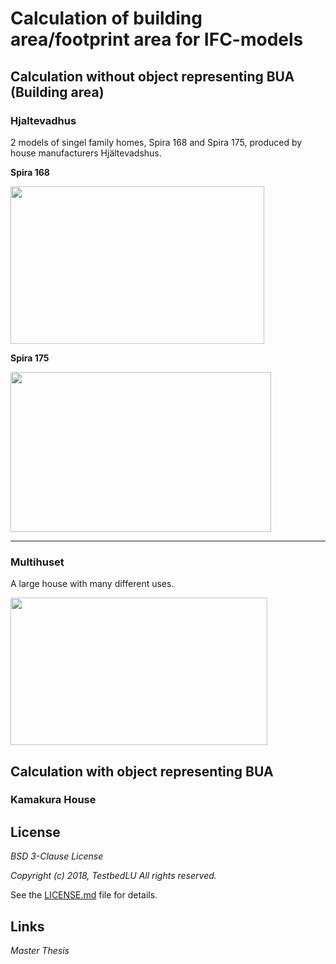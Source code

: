 # Calculation of building area/footprint area for IFC-models

## Calculation without object representing BUA (Building area)
### Hjaltevadhus
2 models of singel family homes, Spira 168 and Spira 175, produced by house manufacturers Hjältevadshus.

__Spira 168__

<img src="https://github.com/TestbedLU/Testbed_BIM_GIS/blob/master/Building%20area/Hjaltevadshus/Pictures%20-%20house%20models/Hjaltevad168front.PNG" width="406" height="252">

__Spira 175__

<img src="https://github.com/TestbedLU/Testbed_BIM_GIS/blob/master/Building%20area/Hjaltevadshus/Pictures%20-%20house%20models/Hjaltevad175front.PNG" width="417" height="256">

---

### Multihuset
A large house with many different uses.

<img src="https://github.com/TestbedLU/Testbed_BIM_GIS/blob/master/Building%20area/Multihuset/Pictures%20-%20house%20models/multihus3.PNG" width="411" height="236">

## Calculation with object representing BUA

### Kamakura House

## License
*BSD 3-Clause License*

*Copyright (c) 2018, TestbedLU*
*All rights reserved.*

See the [LICENSE.md](https://github.com/TestbedLU/Testbed_BIM_GIS/blob/master/LICENSE) file for details.

## Links

*Master Thesis*